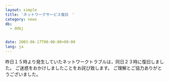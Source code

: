 ```yaml
---
layout: simple
title: 'ネットワークサービス復旧　'
category: news
db:
  - ddbj


date: 2003-06-17T00:00:00+09:00
lang: ja
---
```


昨日１５時より発生していたネットワークトラブルは，同日２３時に復旧しました。 ご迷惑をおかけしましたことをお詫び致します。 ご理解とご協力ありがとうございました。

